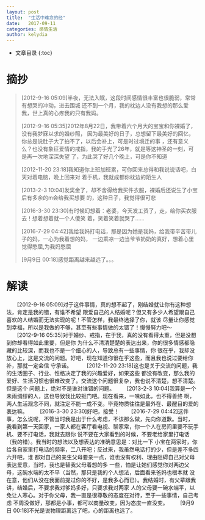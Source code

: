 ```yaml
---
layout: post
title:  "生活中难念的经"
date:   2017-09-11
categories: 感情生活
author: kelydia
---
```

* 文章目录
{:toc}
# 摘抄
> [2012-9-16 05:09]半夜，无法入眠，这段时间感情很丰富也很脆弱，常常有想哭的冲动，进去围城
还不到一个月，我的枕边人没有我想的那么爱我，世上真的心疼我的只有我妈。 ​​​​
>
> [2012-9-16 05:35]2012年8月22日，我带着六个月大的宝宝和你裸婚了，没有我梦寐以求的婚纱照，
因为最美好的日子，总想留下最美好的回忆，你总是说肚子大了拍不了，以后会补上，可是时过境迁的事
，还有意义么？也没有象征爱情的戒指，我的手光了26年，就是等这神圣的一刻，可是再一次地深深失望
了，为此哭了好几个晚上，可是你不知道
>
> [2012-11-20 23:18]我知道你上班加班累，可你回来总得和我说说话吧，白天对着电脑，晚上回来对
着手机，我就成都你枕边的陌生人 
>
> [2013-2-3 10:04]发奖金了，却不舍得给我买件衣服，裸婚后还说生了小宝后有多余的m会给我买想要
的，这种日子，我觉得很可悲
>
> [2016-3-30 23:30]有时候幻想着：老婆，今天发工资了，走，给你买衣服去！想着想着就一个人傻笑
着，笑着笑着就哭了…… ​​​​
>
> [2016-7-29 04:42]我给我妈打电话，那是因为她是我妈，给我带辛苦带儿子的妈，一心为我着想的妈，
一边乘凉一边当爷爷奶奶的真好，想着心里觉得憋屈,为我妈憋屈
>
> [9月9日 00:18]感觉距离越来越远了。。。

# 解读
　　[2012-9-16 05:09]对于这件事情，真的想不起了，刚结婚就让你有这种想法，肯定是我的错，有谁不希望
跟爱自己的人结婚呢？但又有多少人希望跟自己喜欢的人结婚而无法实现的呢！不管怎样，我最终选择了你，就该
尽量让你感觉到幸福，所以是我做的不够，甚至有些事情做的太错了！慢慢努力吧～
　　[2012-9-16 05:35]对于婚纱、戒指，在于我，真的没有看得太重，但是没想到你却看得如此重要，但是你
为什么不清清楚楚的表达出来，你的很多情感都隐藏的比较深，而我也不是一个细心的人，导致总有一些事情，你
很在乎，我却没放心上，这是交流的问题。好吧，现在知道你很在乎这些，而且我也说过要给你补，那就一定会信
守承诺。　
　　[2012-11-20 23:18]这也是关于交流的问题，我的生活圈子、行业、性格决定了我的兴趣爱好，如果这些
都没有改变，那么我的爱好、生活习惯也很难改变了。交流这个问题很复杂，我也说不清楚，想不清楚。但是这个
问题上，绝对不是谁对谁错的问题。
　　[2013-2-3 10:04]我算是一个未雨绸缪的人，这也导致我比较抠门吧。现在看来，一味如此，也不得善终
啊，两人生活观念不同，就注定不能一成不变。毕竟物质往往是最外在、最醒目的爱的表达嘛。
　　[2016-3-30 23:30]好吧，接受！
　　[2016-7-29 04:42]这件事，怎么说呢，不管当时我是出于什么考虑，不该那么做，先向你道歉。当时，
我看到第一天回家，一家人都在客厅看电视、聊家常，你一个人在房间里要不玩手机、要不打电话，我就去跟你
说不要在大家看到的时候，不要老给家里打电话（我的错）。我当时的想法以及想表达的准确意思是：对比一下
小宝在两家时，你给各自家里打电话的频率，二八开吧；反过来，我虽然电话打的少，但是差不多四六开吧，谁
都对自己的亲生父母要亲一点，谁也没有权利、理由阻碍自己对父母表达爱意，当时，我也是替我父母着想的多
一些，怕是让她们感觉你对两边父母，这碗水端的太不平（当然，那只是我的个人想法，后面看来爸妈也根本就
没在意，他们从没在我面前提过你的不好，是我多心而已）。我结婚时，有父辈跟我讲，结婚后，不要求我对爹妈多好，只要求我对两家
人的父母要一碗水端平，以免让人寒心。对于你父母，我一直是很尊敬的态度在对待，至于一些事情，自己考虑
不周没做好，那都是小事，都可以商量改变，因为态度一直没变。
　　[9月9日 00:18]不光是说物理距离远了吧，心的距离也远了。
　

